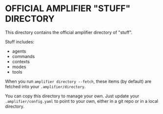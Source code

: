 # OFFICIAL AMPLIFIER "STUFF" DIRECTORY

This directory contains the official amplifier directory of "stuff".

Stuff includes:

- agents
- commands
- contexts
- modes
- tools

When you run `amplifier directory --fetch`, these items (by default) are fetched into your `.amplifier/directory`.

You can copy this directory to manage your own. Just update your `.amplifier/config.yaml` to point to your own, either in a git repo or in a local directory.
